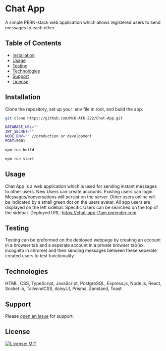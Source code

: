 # Chat App

A simple PERN-stack web application which allows registered users to send messages to each other.

## Table of Contents

- [Installation](#installation)
- [Usage](#usage)
- [Testing](#testing)
- [Technologies](#technologies)
- [Support](#support)
- [License](#license)

## Installation

Clone the repository, set up your .env file in root, and build the app.
```sh
git clone https://github.com/McK-Atk-222/Chat-App.git
```

```sh
DATABASE_URL=""
JWT_SECRET=""
NODE_ENV="" //production or development
PORT=5001
```

```sh
npm run build
```

```sh
npm run start
```

## Usage

Chat App is a web application which is used for sending instant messages to other users. New Users can create accounts. Existing users can login. Messages/conversations will persist on the server. Other users online will be indicated by a small green dot on the users avatar. All app users are displayed on the left sidebar. Specific Users can be searched on the top of the sidebar. 
Deployed URL: https://chat-app-t1am.onrender.com

## Testing

Testing can be preformed on the deployed webpage by creating an account in a browser tab and a seperate account in a private browser tab(ex. incognito in chrome) and then sending messages between these seperate created users to test functionality. 

## Technologies

HTML, CSS, TypeScript, JavaScript, PostgreSQL, Express.js, Node.js, React, Socket.io, TailwindCSS, daisyUI, Prisma, Zanstand, Toast

## Support

Please [open an issue](https://github.com/McK-Atk-222/Chat-App/issues) for support.

## License

[![License: MIT](https://img.shields.io/badge/License-MIT-yellow.svg)](https://opensource.org/licenses/MIT)
